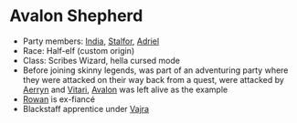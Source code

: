 # Avalon Shepherd
- Party members: [India](PCs/Current/India.md), [Stalfor](PCs/Current/Stalfor.md), [Adriel](Adriel.md) 
- Race: Half-elf (custom origin)
- Class: Scribes Wizard, hella cursed mode
- Before joining skinny legends, was part of an adventuring party where they were attacked on their way back from a quest, were attacked by [Aerryn](NPCs/Living/Aerryn.md) and [Vitari](PCs/Past/Vitari.md), [Avalon](PCs/Current/Avalon.md) was left alive as the example
- [Rowan](NPCs/Living/Rowan.md) is ex-fiancé
- Blackstaff apprentice under [Vajra](NPCs/Living/Vajra.md)

